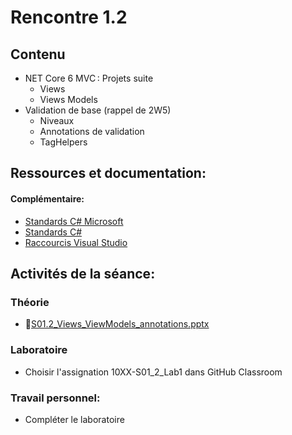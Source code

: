 # Rencontre 1.2

## Contenu
- NET Core 6 MVC : Projets suite 
  - Views 
  - Views Models 
- Validation de base (rappel de 2W5) 
  - Niveaux 
  - Annotations de validation 
  - TagHelpers 


## Ressources et documentation: 
#### Complémentaire: 
- [Standards C# Microsoft](https://docs.microsoft.com/en-us/dotnet/csharp/programming-guide/inside-a-program/coding-conventions)
- [Standards C#](https://github.com/ktaranov/naming-convention/blob/master/C%23%20Coding%20Standards%20and%20Naming%20Conventions.md)
- [Raccourcis Visual Studio](https://cegepedouardmontpetit.sharepoint.com/:b:/s/EDU-A22-4203W6EM-01010/EWT0GQQ-bZJBtEZYh8B7SRIBwmeIvSHoK4c7MnNPvA9Z3Q?e=cPxdlV)

## Activités de la séance: 

### Théorie
- 🔗[S01.2_Views_ViewModels_annotations.pptx](https://cegepedouardmontpetit-my.sharepoint.com/:p:/r/personal/valerie_turgeon_cegepmontpetit_ca/Documents/Site_3W6_Partage/01.2_Views_ViewsModels_Annotations/S01.2%20A_Views_ViewModels_annotations.pptx?d=wbed31c95cba640bea31d0a7de519d3ca&csf=1&web=1&e=V0qMEL)

### Laboratoire
- Choisir l'assignation 10XX-S01_2_Lab1 dans GitHub Classroom

### Travail personnel: 
- Compléter le laboratoire